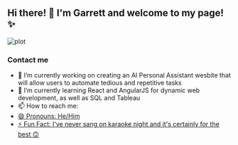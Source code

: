## Hi there! 👋 I'm Garrett and welcome to my page! ✨
  ![plot](./Users/Garry/Pictures/github_pic.jpg)
    
### Contact me

- 🔭 I’m currently working on creating an AI Personal Assistant wesbite that will allow users to automate tedious and repetitive tasks
- 🌱 I’m currently learning React and AngularJS for dynamic web development, as well as SQL and Tableau
- 📫 How to reach me: <a href="https://www.linkedin.com/in/gwz3555/">
- 😄 Pronouns: He/Him
- ⚡ Fun Fact: I've never sang on karaoke night and it's certainly for the best 🙃
<!--
**zeiglerg41/zeiglerg41** is a ✨ _special_ ✨ repository because its `README.md` (this file) appears on your GitHub profile.

Here are some ideas to get you started:

- 🔭 I’m currently working on ...
- 🌱 I’m currently learning ...
- 👯 I’m looking to collaborate on ...
- 🤔 I’m looking for help with ...
- 💬 Ask me about ...
- 📫 How to reach me: ...
- 😄 Pronouns: ...
- ⚡ Fun fact: ...
-->

